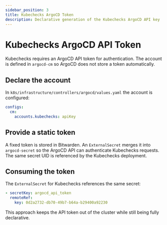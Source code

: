 ```yaml
---
sidebar_position: 3
title: Kubechecks ArgoCD Token
description: Declarative generation of the Kubechecks ArgoCD API key
---
```


# Kubechecks ArgoCD API Token

Kubechecks requires an ArgoCD API token for authentication. The account is defined in `argocd-cm` so ArgoCD does not
store a token automatically.

## Declare the account

In `k8s/infrastructure/controllers/argocd/values.yaml` the account is configured:

```yaml
configs:
  cm:
    accounts.kubechecks: apiKey
```

## Provide a static token

A fixed token is stored in Bitwarden. An `ExternalSecret` merges it into `argocd-secret` so the ArgoCD API can authenticate Kubechecks requests. The same secret UID is referenced by the Kubechecks deployment.

## Consuming the token

The `ExternalSecret` for Kubechecks references the same secret:

```yaml
- secretKey: argocd_api_token
  remoteRef:
    key: 0d2a2732-db70-49b7-b64a-b29400a92230
```

This approach keeps the API token out of the cluster while still being fully declarative.
